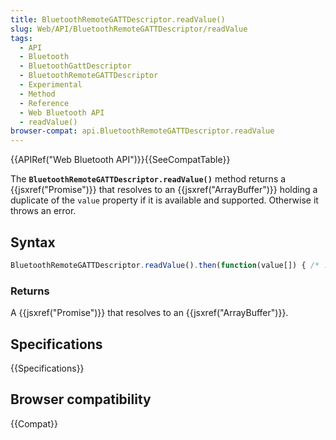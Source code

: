 ```yaml
---
title: BluetoothRemoteGATTDescriptor.readValue()
slug: Web/API/BluetoothRemoteGATTDescriptor/readValue
tags:
  - API
  - Bluetooth
  - BluetoothGattDescriptor
  - BluetoothRemoteGATTDescriptor
  - Experimental
  - Method
  - Reference
  - Web Bluetooth API
  - readValue()
browser-compat: api.BluetoothRemoteGATTDescriptor.readValue
---
```

{{APIRef("Web Bluetooth API")}}{{SeeCompatTable}}

The
**`BluetoothRemoteGATTDescriptor.readValue()`**
method returns a {{jsxref("Promise")}} that resolves to
an {{jsxref("ArrayBuffer")}} holding a duplicate  of the `value` property if
it is available and supported. Otherwise it throws an error.

## Syntax

```js
BluetoothRemoteGATTDescriptor.readValue().then(function(value[]) { /* ... */ })
```

### Returns

A {{jsxref("Promise")}} that resolves to an {{jsxref("ArrayBuffer")}}.

## Specifications

{{Specifications}}

## Browser compatibility

{{Compat}}
